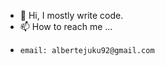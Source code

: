 - 👋 Hi, I mostly write code. 
- 📫 How to reach me ... 
-     email: albertejuku92@gmail.com

<!---
albertejuku/albertejuku is a ✨ special ✨ repository because its `README.md` (this file) appears on your GitHub profile.
You can click the Preview link to take a look at your changes.
--->
